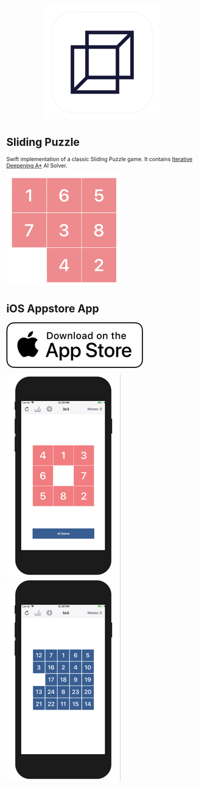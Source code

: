 <h3 align="center">
  <img src="assets/sliding_puzzle_icon_web.png" width="300">
</h3>


# Sliding Puzzle

Swift implementation of a classic Sliding Puzzle game. It contains [Iterative Deepening A*](https://en.wikipedia.org/wiki/Iterative_deepening_A*) AI Solver.

<img src="assets/tutorial.gif" width="300">

# iOS Appstore App

[<img src="assets/appstore.png">](https://itunes.apple.com/us/app/sliding-puzzle-board-game/id1355485199?ls=1&mt=8)

<img src="assets/screenshot_1.png" width="300">
<img src="assets/screenshot_2.png" width="300">
